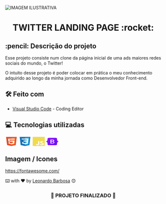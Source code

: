 ![IMAGEM ILUSTRATIVA](https://user-images.githubusercontent.com/87662269/191378172-f6c1885b-ab94-4e3d-a65e-90833b8125aa.JPG)

<h1 align="center">
 TWITTER LANDING PAGE :rocket:
</h1>

<h2>
  :pencil: Descrição do projeto
</h2>

<p>
Esse projeto consiste num clone da página inicial de uma ads maiores redes sociais do mundo, o Twitter!
  
O intuito desse projeto é poder colocar em prática o meu conhecimento adquirido ao longo da minha jornada como Desenvolvedor Front-end.
</p>

## 🛠️ Feito com
* [Visual Studio Code](https://code.visualstudio.com) - Coding Editor

## 💻 Tecnologias utilizadas
<div display="flex">
  <img align="center" alt="leo-HTML" height="30" width="40" src="https://raw.githubusercontent.com/devicons/devicon/master/icons/html5/html5-original.svg">
 <img align="center" alt="leo-CSS" height="30" width="40" src="https://raw.githubusercontent.com/devicons/devicon/master/icons/css3/css3-original.svg">
 <img align="center" alt="leo-Js" height="30" width="40" src="https://raw.githubusercontent.com/devicons/devicon/master/icons/javascript/javascript-plain.svg">
 <img align="center" alt="leo-Bootstrap" height="30" width="40" src="https://raw.githubusercontent.com/devicons/devicon/master/icons/bootstrap/bootstrap-original.svg">
</div>

## Imagem / Icones

https://fontawesome.com/

⌨️ with ❤️ by [Leonardo Barbosa](https://github.com/leonardojpereira) 😊

<h3 align="center">
  
  :construction: PROJETO FINALIZADO :construction:
  
</h3>
